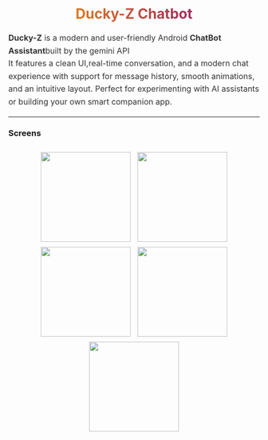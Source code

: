 <h1 align="center" style="background: linear-gradient(90deg, orange, purple); -webkit-background-clip: text; color: transparent;">
Ducky-Z Chatbot
</h1>

<p align="left" style="font-size: 16px; line-height: 1.6; color: #333;">
<strong>Ducky-Z</strong> is a modern and user-friendly Android <strong>ChatBot Assistant</strong>built by the gemini API <br>
  It features a clean UI,real-time conversation, and a modern chat experience with support for message history, smooth animations, and an intuitive layout.  
Perfect for experimenting with AI assistants or building your own smart companion app.
</p>

---
<h3 align="left">Screens<h3/>

<p align="center">
<img src="https://github.com/user-attachments/assets/5018825d-a92d-49d1-9ae8-c77ebf9fe8f8" width="180" style="margin:5px;" />
<img src="https://github.com/user-attachments/assets/0fa9d85c-df53-4b9e-acbe-7bc7564a4631" width="180" style="margin:5px;" />
<img src="https://github.com/user-attachments/assets/dac7b498-0e7f-4ad7-897d-3ac6193da3f4" width="180" style="margin:5px;" />
<img src="https://github.com/user-attachments/assets/fccfb85d-5fe3-4cc3-aedb-05197a1f61de" width="180" style="margin:5px;" />
<img src="https://github.com/user-attachments/assets/4e7762dc-aa0e-4b75-ab8a-41dd9a30c3b4" width="180" style="margin:5px;" />
</p>




